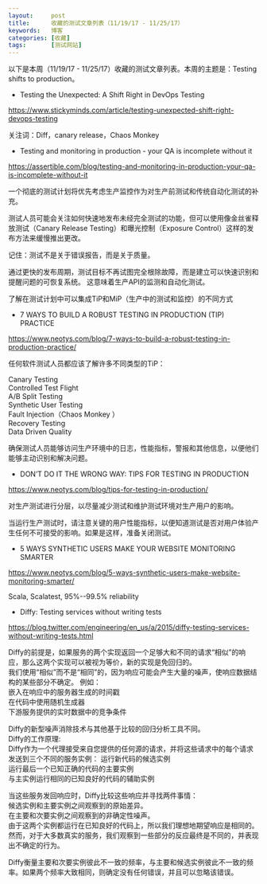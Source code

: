 ```yaml
---
layout:     post
title:      收藏的测试文章列表（11/19/17 - 11/25/17）
keywords:   博客
categories: [收藏]
tags:	    [测试网站]
---
```


以下是本周（11/19/17 - 11/25/17）收藏的测试文章列表。本周的主题是：Testing shifts to production。   

* Testing the Unexpected: A Shift Right in DevOps Testing   

https://www.stickyminds.com/article/testing-unexpected-shift-right-devops-testing    

关注词：Diff，canary release，Chaos Monkey   


* Testing and monitoring in production - your QA is incomplete without it     

https://assertible.com/blog/testing-and-monitoring-in-production-your-qa-is-incomplete-without-it   

一个彻底的测试计划将优先考虑生产监控作为对生产前测试和传统自动化测试的补充。  

测试人员可能会关注如何快速地发布未经完全测试的功能，但可以使用像金丝雀释放测试（Canary Release Testing）和曝光控制（Exposure Control）这样的发布方法来缓慢推出更改。   

记住：测试不是关于错误报告，而是关于质量。  

通过更快的发布周期，测试目标不再试图完全根除故障，而是建立可以快速识别和提醒问题的可恢复系统。 这意味着生产API的监测和自动化测试。   

了解在测试计划中可以集成TiP和MiP（生产中的测试和监控）的不同方式   

* 7 WAYS TO BUILD A ROBUST TESTING IN PRODUCTION (TIP) PRACTICE   

https://www.neotys.com/blog/7-ways-to-build-a-robust-testing-in-production-practice/   

任何软件测试人员都应该了解许多不同类型的TiP：    

Canary Testing   
Controlled Test Flight   
A/B Split Testing   
Synthetic User Testing   
Fault Injection（Chaos Monkey ）   
Recovery Testing   
Data Driven Quality   

确保测试人员能够访问生产环境中的日志，性能指标，警报和其他信息，以便他们能够主动识别和解决问题。   

* DON’T DO IT THE WRONG WAY: TIPS FOR TESTING IN PRODUCTION   

https://www.neotys.com/blog/tips-for-testing-in-production/   

对生产测试进行分层，以尽量减少测试和维护测试环境对生产用户的影响。   

当运行生产测试时，请注意关键的用户性能指标，以便知道测试是否对用户体验产生任何不可接受的影响。如果是这样，准备关闭测试。   

* 5 WAYS SYNTHETIC USERS MAKE YOUR WEBSITE MONITORING SMARTER   

https://www.neotys.com/blog/5-ways-synthetic-users-make-website-monitoring-smarter/   

Scala, Scalatest, 95%--99.5% reliability    

* Diffy: Testing services without writing tests   

https://blog.twitter.com/engineering/en_us/a/2015/diffy-testing-services-without-writing-tests.html    

Diffy的前提是，如果服务的两个实现返回一个足够大和不同的请求“相似”的响应，那么这两个实现可以被视为等价，新的实现是免回归的。   
我们使用“相似”而不是“相同”的，因为响应可能会产生大量的噪声，使响应数据结构的某些部分不确定。 例如：   
嵌入在响应中的服务器生成的时间戳   
在代码中使用随机生成器   
下游服务提供的实时数据中的竞争条件   

Diffy的新型噪声消除技术与其他基于比较的回归分析工具不同。   
Diffy的工作原理:   
Diffy作为一个代理接受来自您提供的任何源的请求，并将这些请求中的每个请求发送到三个不同的服务实例：
运行新代码的候选实例   
运行最后一个已知正确的代码的主要实例   
与主实例运行相同的已知良好的代码的辅助实例   

当这些服务发回响应时，Diffy比较这些响应并寻找两件事情：   
候选实例和主要实例之间观察到的原始差异。   
在主要和次要实例之间观察到的非确定性噪声。    
由于这两个实例都运行在已知良好的代码上，所以我们理想地期望响应是相同的。    然而，对于大多数真实的服务，我们观察到一些部分的反应最终是不同的，并表现出不确定的行为。    

Diffy衡量主要和次要实例彼此不一致的频率，与主要和候选实例彼此不一致的频率。如果两个频率大致相同，则确定没有任何错误，并且可以忽略该错误。




  
